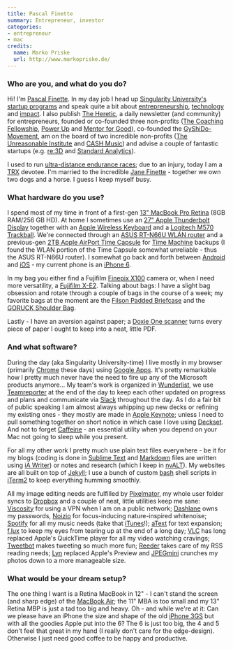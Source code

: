 ```yaml
---
title: Pascal Finette
summary: Entrepreneur, investor
categories:
- entrepreneur
- mac
credits:
  name: Marko Priske
  url: http://www.markopriske.de/
---
```


### Who are you, and what do you do?

Hi! I'm [Pascal Finette](http://finette.com/ "Pascal's website."). In my day job I head up [Singularity University's](http://singularityu.org/ "An educational corporation.") [startup programs](http://startup.singularityu.org/ "A startup program.") and speak quite a bit about [entrepreneurship](https://www.youtube.com/watch?v=bmwIXJhoL1w "Pascal's YouTube video on entrepreneurship."), [technology](https://www.youtube.com/watch?v=ZrgCq_1AVBo "Pascal's YouTube video on trends in technology.") and [impact](https://speakerdeck.com/pfinette/10-9-exponentials-and-impact "Pascal's slides about impact."). I also publish [The Heretic](http://theheretic.org/ "A newsletter for entrepreneurs."), a daily newsletter (and community) for entrepreneurs, founded or co-founded three non-profits ([The Coaching Fellowship](http://thecoachingfellowship.com/ "A coaching community."), [Power Up](http://powerup.us/ "A group entrepreneur gathering.") and [Mentor for Good](http://mentorforgood.org/ "A mentoring program for people working on social change.")), co-founded the [GyShiDo-Movement](http://gyshido.com/ "A movement for getting shit done."), am on the board of two incredible non-profits ([The Unreasonable Institute](http://unreasonableinstitute.org/ "An institution for helping entrepreneurs scale their problem solving.") and [CASH Music][cash-music]) and advise a couple of fantastic startups (e.g. [re:3D](http://www.re3d.org/ "A large-scale 3D printing service.") and [Standard Analytics](http://www.standardanalytics.io/ "A scientific publishing service.")).

I used to run [ultra-distance endurance races](http://ratracethewall.com/ "A 69-mile ultramarathon."); due to an injury, today I am a [TRX](https://www.trxtraining.com/ "A workout system.") devotee. I'm married to the incredible [Jane Finette](https://janefinette.com/ "Jane's website.") - together we own two dogs and a horse. I guess I keep myself busy.

### What hardware do you use?

I spend most of my time in front of a first-gen [13" MacBook Pro Retina][macbook-pro] (8GB RAM/256 GB HD). At home I sometimes use an [27" Apple Thunderbolt Display][thunderbolt-display] together with an [Apple Wireless Keyboard][keyboard] and a [Logitech M570 Trackball][wireless-trackball-m570]. We're connected through an [ASUS RT-N66U WLAN router][rt-n66u] and a previous-gen [2TB Apple AirPort Time Capsule][time-capsule] for [Time Machine][time-machine] backups (I found the WLAN portion of the Time Capsule somewhat unreliable - thus the ASUS RT-N66U router). I somewhat go back and forth between [Android][] and [iOS][] - my current phone is an [iPhone 6][iphone-6].

In my bag you either find a Fujifilm [Finepix X100][finepix-x100] camera or, when I need more versatility, a [Fujifilm X-E2][x-e2]. Talking about bags: I have a slight bag obsession and rotate through a couple of bags in the course of a week; my favorite bags at the moment are the [Filson Padded Briefcase][padded-computer-bag] and the [GORUCK Shoulder Bag][bombproof-shoulder-bag].

Lastly - I have an aversion against paper; a [Doxie One scanner][one.3] turns every piece of paper I ought to keep into a neat, little PDF.

### And what software?

During the day (aka Singularity University-time) I live mostly in my browser (primarily [Chrome][] these days) using [Google Apps][g-suite]. It's pretty remarkable how I pretty much never have the need to fire up any of the Microsoft products anymore... My team's work is organized in [Wunderlist][], we use [Teamreporter][teamreporter] at the end of the day to keep each other updated on progress and plans and communicate via [Slack][] throughout the day. As I do a fair bit of public speaking I am almost always whipping up new decks or refining my existing ones - they mostly are made in [Apple Keynote][keynote]; unless I need to pull something together on short notice in which case I love using [Deckset][]. And not to forget [Caffeine][] - an essential utility when you depend on your Mac not going to sleep while you present.

For all my other work I pretty much use plain text files everywhere - be it for my blogs (coding is done in [Sublime Text][sublime-text] and [Markdown][] files are written using [iA Writer][ia-writer]) or notes and research (which I keep in [nvALT][]). My websites are all built on top of [Jekyll][]; I use a bunch of custom [bash][] shell scripts in [iTerm2][] to keep everything humming smoothly.

All my image editing needs are fulfilled by [Pixelmator][], my whole user folder syncs to [Dropbox][] and a couple of neat, little utilities keep me sane: [Viscosity][] for using a VPN when I am on a public network; [Dashlane][] owns my passwords, [Noizio][] for focus-inducing nature-inspired whitenoise; [Spotify][] for all my music needs (take that [iTunes][]!); [aText][] for text expansion; [f.lux][] to keep my eyes from tearing up at the end of a long day; [VLC][] has long replaced Apple's QuickTime player for all my video watching cravings; [Tweetbot][] makes tweeting so much more fun; [Reeder][] takes care of my RSS reading needs; [Lyn][] replaced Apple's Preview and [JPEGmini][] crunches my photos down to a more manageable size.

### What would be your dream setup?

The one thing I want is a Retina MacBook in 12" - I can't stand the screen (and sharp edge) of the [MacBook Air][macbook-air]; the 11" MBA is too small and my 13" Retina MBP is just a tad too big and heavy. Oh - and while we're at it: Can we please have an iPhone the size and shape of the old [iPhone 3GS][iphone-3gs] but with all the goodies Apple put into the 6? The 6 is just too big, the 4 and 5 don't feel that great in my hand (I really don't care for the edge-design). Otherwise I just need good coffee to be happy and productive.

[bombproof-shoulder-bag]: https://www.goruck.com/shoulder-bag-15l-black-/p/GEAR-000096 "A laptop bag."
[finepix-x100]: http://www.finepix-x100.com/ "A 12.3 megapixel digital camera."
[iphone-3gs]: https://en.wikipedia.org/wiki/IPhone_3GS "A 3 megapixel smartphone."
[iphone-6]: https://en.wikipedia.org/wiki/IPhone_6 "A smartphone."
[keyboard]: https://www.apple.com/keyboard/ "The keyboard."
[macbook-air]: https://www.apple.com/macbook-air/ "A very thin laptop."
[macbook-pro]: https://www.apple.com/macbook-pro/ "A laptop."
[one.3]: http://www.getdoxie.com/product/one/ "A portable paper scanner."
[padded-computer-bag]: https://www.filson.com/products/padded-computer-bag.70258.html "A padded computer bag."
[rt-n66u]: https://www.asus.com/us/Networking/RTN66U/ "A dual-band wireless router."
[thunderbolt-display]: https://www.apple.com/displays/ "A Thunderbolt-powered monitor."
[time-capsule]: https://www.apple.com/airport-time-capsule/ "A WiFi access point and backup system."
[wireless-trackball-m570]: https://www.logitech.com/en-us/product/wireless-trackball-m570 "A wireless trackball."
[x-e2]: http://www.fujifilmusa.com/products/digital_cameras/x/fujifilm_x_e2/ "A 16 megapixel digital camera."
[android]: https://developers.google.com/android/?csw=1 "A mobile phone platform."
[atext]: https://www.trankynam.com/atext/ "A Mac text expansion application."
[bash]: http://www.gnu.org/software/bash/ "A terminal shell."
[caffeine]: http://lightheadsw.com/caffeine/ "A Mac menubar application to keep your computer awake."
[cash-music]: https://cashmusic.org/ "An open source platform for musicians."
[chrome]: https://www.google.com/intl/en/chrome/browser/ "A WebKit-based browser, where each tab runs in its own thread."
[dashlane]: https://www.dashlane.com/ "A password managment system."
[deckset]: https://www.decksetapp.com/ "A Mac tool for turning Markdown files into slides."
[dropbox]: https://www.dropbox.com/ "Online syncing and storage."
[f.lux]: https://justgetflux.com/ "A tool to make the colour of your screen adapt to the current time of day."
[g-suite]: https://gsuite.google.com/ "A hosted solution for email, calendaring and more."
[ia-writer]: https://ia.net/writer/updates/ia-writer-for-mac "A full-screen writing tool for the Mac."
[ios]: https://www.apple.com/ios/ios-10/ "A mobile operating system."
[iterm2]: https://iterm2.com/ "An alternative terminal application for Mac OS X."
[itunes]: https://www.apple.com/itunes/ "A jukebox application and online store."
[jekyll]: https://jekyllrb.com/ "A static site generator."
[jpegmini]: http://www.jpegmini.com/ "A tool for compressing JPEG images without losing quality."
[keynote]: https://www.apple.com/keynote/ "Presentation software for the Mac."
[lyn]: http://www.lynapp.com/ "A Mac image viewing application."
[markdown]: https://daringfireball.net/projects/markdown/ "An email-like format for marking up text."
[noizio]: http://noiz.io "A tranquil audio Mac application."
[nvalt]: https://brettterpstra.com/projects/nvalt/ "A fork of Notational Velocity with extra features."
[pixelmator]: https://www.pixelmator.com/mac/ "An image editor for the Mac."
[reeder]: http://madeatgloria.com/brewery/silvio/reeder "A feed client for the Mac."
[slack]: https://slack.com/ "A collaboration service."
[spotify]: https://www.spotify.com/us/ "A music streaming service."
[sublime-text]: http://www.sublimetext.com/ "A coder's text editor."
[teamreporter]: http://www.teamreporterapp.com "A service for team statuses."
[time-machine]: https://en.wikipedia.org/wiki/Time_Machine_(Mac_OS) "Backup software for the masses, included with Mac OS X 10.5."
[tweetbot]: https://tapbots.com/tweetbot/mac/ "A Twitter client for the Mac."
[viscosity]: http://www.sparklabs.com/viscosity/ "A VPN client for Mac and Windows."
[vlc]: http://www.videolan.org/vlc/ "An open-source media player."
[wunderlist]: https://www.wunderlist.com/ "A cloud-syncing to-do manager."
